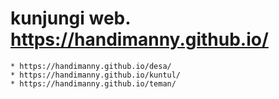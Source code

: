 # kunjungi web. https://handimanny.github.io/

```
* https://handimanny.github.io/desa/
* https://handimanny.github.io/kuntul/
* https://handimanny.github.io/teman/
```